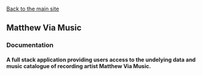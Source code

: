 [Back to the main site](https://matthewviamusic.com/docs)

## Matthew Via Music

### Documentation

#### A full stack application providing users access to the undelying data and music catalogue of recording artist Matthew Via Music.

<!-- ## [Click here](https://matthewviamusic.com/docs/api) -> API Docs/Interactive Schema -->

```

```
